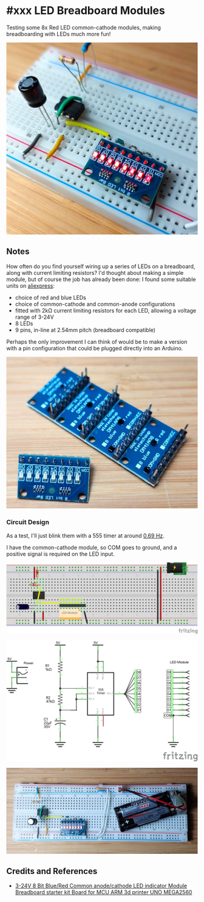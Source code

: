# #xxx LED Breadboard Modules

Testing some 8x Red LED common-cathode modules, making breadboarding with LEDs much more fun!

![Build](./assets/LEDBreadboardModules_build.jpg?raw=true)

## Notes

How often do you find yourself wiring up a series of LEDs on a breadboard, along with current limiting resistors?
I'd thought about making a simple module, but of course the job has already been done:
I found some suitable units on [aliexpress](https://www.aliexpress.com/item/1005004567063273.html):

* choice of red and blue LEDs
* choice of common-cathode and common-anode configurations
* fitted with 2kΩ current limiting resistors for each LED, allowing a voltage range of 3-24V
* 8 LEDs
* 9 pins, in-line at 2.54mm pitch (breadboard compatible)

Perhaps the only improvement I can think of would be to make a version with a pin configuration that could be plugged directly into an Arduino.

[![modules](./assets/modules.jpg)](https://www.aliexpress.com/item/1005004567063273.html)

### Circuit Design

As a test, I'll just blink them with a 555 timer
at around [0.69 Hz](https://visual555.tardate.com/?mode=astable&r1=1&r2=47&c=22).

I have the common-cathode module, so COM goes to ground, and a positive signal is required on the LED input.

![bb](./assets/LEDBreadboardModules_bb.jpg?raw=true)

![schematic](./assets/LEDBreadboardModules_schematic.jpg?raw=true)

![bb_build](./assets/LEDBreadboardModules_bb_build.jpg?raw=true)

## Credits and References

* [3-24V 8 Bit Blue/Red Common anode/cathode LED indicator Module Breadboard starter kit Board for MCU ARM 3d printer UNO MEGA2560](https://www.aliexpress.com/item/1005004567063273.html)
